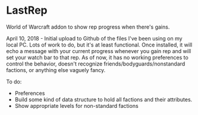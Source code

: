 # LastRep
World of Warcraft addon to show rep progress when there's gains.

April 10, 2018 - Initial upload to Github of the files I've been using on my local PC.  Lots of work to do, but it's at least functional.  Once installed, it will echo a message with your current progress whenever you gain rep and will set your watch bar to that rep.  As of now, it has no working preferences to control the behavior, doesn't recognize friends/bodyguards/nonstandard factions, or anything else vaguely fancy.

To do:
- Preferences
- Build some kind of data structure to hold all factions and their attributes.  
- Show appropriate levels for non-standard factions
